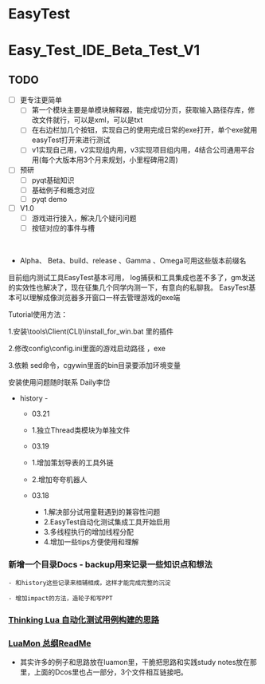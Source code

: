


# EasyTest

# Easy_Test_IDE_Beta_Test_V1

## TODO
* [ ] 更专注更简单
	* [ ] 第一个模块主要是单模块解释器，能完成切分页，获取输入路径存库，修改文件就行，可以是xml，可以是txt
	* [ ] 在右边栏加几个按钮，实现自己的使用完成日常的exe打开，单个exe就用easyTest打开来进行测试
	* [ ] v1实现自己用，v2实现组内用，v3实现项目组内用，4结合公司通用平台用(每个大版本用3个月来规划，小里程碑用2周)

* [ ] 预研
	* [ ] pyqt基础知识
	* [ ] 基础例子和概念对应
	* [ ] pyqt demo

* [ ] V1.0
	* [ ] 游戏进行接入，解决几个疑问问题
	* [ ] 按钮对应的事件与槽

​​
* Alpha、 Beta、build、release 、Gamma 、Omega可用这些版本前缀名

目前组内测试工具EasyTest基本可用，
log捕获和工具集成也差不多了，gm发送的实效性也解决了，现在征集几个同学内测一下，有意向的私聊我。
EasyTest基本可以理解成像浏览器多开窗口一样去管理游戏的exe端


Tutorial使用方法：

1.安装\tools\Client(CLI)\install_for_win.bat 里的插件

2.修改config\config.ini里面的游戏启动路径 ，exe

3.依赖 sed命令，cgywin里面的bin目录要添加环境变量



安装使用问题随时联系 Daily李岱


- history -


	- 03.21
	- 1.独立Thread类模块为单独文件

	- 03.19
	- 1.增加策划导表的工具外链
	- 2.增加夸夸机器人


	- 03.18
		- 1.解决部分试用童鞋遇到的兼容性问题
		- 2.EasyTest自动化测试集成工具开始启用
		- 3.多线程执行的增加线程分配
		- 4.增加一些tips方便使用和理解


### 新增一个目录Docs - backup用来记录一些知识点和想法

	- 和history这些记录来相辅相成，这样才能完成完整的沉淀

	- 增加impact的方法，造轮子和写PPT


### [Thinking Lua 自动化测试用例构建的思路](Docs/thinking.md)

### [LuaMon 总纲ReadMe](../lua_luamon/README.md) 

- 其实许多的例子和思路放在luamon里，干脆把思路和实践study notes放在那里，上面的Dcos里也占一部分，3个文件相互链接吧。